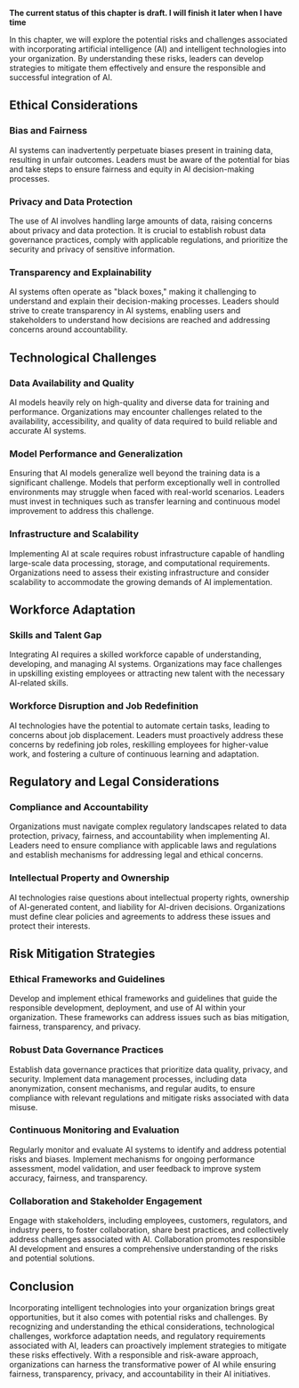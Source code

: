 **The current status of this chapter is draft. I will finish it later when I have time**

In this chapter, we will explore the potential risks and challenges associated with incorporating artificial intelligence (AI) and intelligent technologies into your organization. By understanding these risks, leaders can develop strategies to mitigate them effectively and ensure the responsible and successful integration of AI.

Ethical Considerations
----------------------

### Bias and Fairness

AI systems can inadvertently perpetuate biases present in training data, resulting in unfair outcomes. Leaders must be aware of the potential for bias and take steps to ensure fairness and equity in AI decision-making processes.

### Privacy and Data Protection

The use of AI involves handling large amounts of data, raising concerns about privacy and data protection. It is crucial to establish robust data governance practices, comply with applicable regulations, and prioritize the security and privacy of sensitive information.

### Transparency and Explainability

AI systems often operate as "black boxes," making it challenging to understand and explain their decision-making processes. Leaders should strive to create transparency in AI systems, enabling users and stakeholders to understand how decisions are reached and addressing concerns around accountability.

Technological Challenges
------------------------

### Data Availability and Quality

AI models heavily rely on high-quality and diverse data for training and performance. Organizations may encounter challenges related to the availability, accessibility, and quality of data required to build reliable and accurate AI systems.

### Model Performance and Generalization

Ensuring that AI models generalize well beyond the training data is a significant challenge. Models that perform exceptionally well in controlled environments may struggle when faced with real-world scenarios. Leaders must invest in techniques such as transfer learning and continuous model improvement to address this challenge.

### Infrastructure and Scalability

Implementing AI at scale requires robust infrastructure capable of handling large-scale data processing, storage, and computational requirements. Organizations need to assess their existing infrastructure and consider scalability to accommodate the growing demands of AI implementation.

Workforce Adaptation
--------------------

### Skills and Talent Gap

Integrating AI requires a skilled workforce capable of understanding, developing, and managing AI systems. Organizations may face challenges in upskilling existing employees or attracting new talent with the necessary AI-related skills.

### Workforce Disruption and Job Redefinition

AI technologies have the potential to automate certain tasks, leading to concerns about job displacement. Leaders must proactively address these concerns by redefining job roles, reskilling employees for higher-value work, and fostering a culture of continuous learning and adaptation.

Regulatory and Legal Considerations
-----------------------------------

### Compliance and Accountability

Organizations must navigate complex regulatory landscapes related to data protection, privacy, fairness, and accountability when implementing AI. Leaders need to ensure compliance with applicable laws and regulations and establish mechanisms for addressing legal and ethical concerns.

### Intellectual Property and Ownership

AI technologies raise questions about intellectual property rights, ownership of AI-generated content, and liability for AI-driven decisions. Organizations must define clear policies and agreements to address these issues and protect their interests.

Risk Mitigation Strategies
--------------------------

### Ethical Frameworks and Guidelines

Develop and implement ethical frameworks and guidelines that guide the responsible development, deployment, and use of AI within your organization. These frameworks can address issues such as bias mitigation, fairness, transparency, and privacy.

### Robust Data Governance Practices

Establish data governance practices that prioritize data quality, privacy, and security. Implement data management processes, including data anonymization, consent mechanisms, and regular audits, to ensure compliance with relevant regulations and mitigate risks associated with data misuse.

### Continuous Monitoring and Evaluation

Regularly monitor and evaluate AI systems to identify and address potential risks and biases. Implement mechanisms for ongoing performance assessment, model validation, and user feedback to improve system accuracy, fairness, and transparency.

### Collaboration and Stakeholder Engagement

Engage with stakeholders, including employees, customers, regulators, and industry peers, to foster collaboration, share best practices, and collectively address challenges associated with AI. Collaboration promotes responsible AI development and ensures a comprehensive understanding of the risks and potential solutions.

Conclusion
----------

Incorporating intelligent technologies into your organization brings great opportunities, but it also comes with potential risks and challenges. By recognizing and understanding the ethical considerations, technological challenges, workforce adaptation needs, and regulatory requirements associated with AI, leaders can proactively implement strategies to mitigate these risks effectively. With a responsible and risk-aware approach, organizations can harness the transformative power of AI while ensuring fairness, transparency, privacy, and accountability in their AI initiatives.
